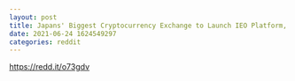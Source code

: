 ```yaml
--- 
layout: post 
title: Japans' Biggest Cryptocurrency Exchange to Launch IEO Platform, On July 1st 
date: 2021-06-24 1624549297 
categories: reddit 
--- 
```

https://redd.it/o73gdv